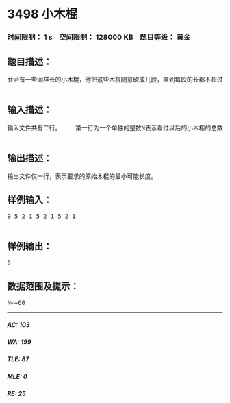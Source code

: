 # 3498 小木棍   
### 时间限制： 1 s&nbsp;&nbsp;&nbsp;&nbsp;空间限制： 128000 KB&nbsp;&nbsp;&nbsp;&nbsp;题目等级： 黄金  
## 题目描述：  

<pre>
乔治有一些同样长的小木棍，他把这些木棍随意砍成几段，直到每段的长都不超过100。    现在，他想把小木棍拼接成原来的样子，但是却忘记了自己开始时有多少根木棍和它们的长度。    给出每段小木棍的长度，编程帮他找出原始木棍的最小可能长度。  

</pre>
  
  
## 输入描述：  

<pre>
输入文件共有二行。    第一行为一个单独的整数N表示看过以后的小木柜的总数，其中N≤60，第二行为N个用空个隔开的正整数，表示N跟小木棍的长度。  

</pre>
  
  
## 输出描述：  

<pre>
输出文件仅一行，表示要求的原始木棍的最小可能长度。
</pre>
  
  
## 样例输入：  

<pre>
9 5 2 1 5 2 1 5 2 1  

</pre>
  
  
## 样例输出：  

<pre>
6
</pre>
  
  
## 数据范围及提示：  

<pre>
N<=60
</pre>
  
  
***  

##### AC: 103  
##### WA: 199  
##### TLE: 87  
##### MLE: 0  
##### RE: 25  
